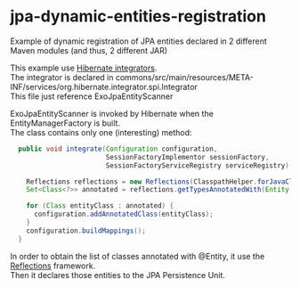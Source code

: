 # jpa-dynamic-entities-registration
Example of dynamic registration of JPA entities declared in 2 different Maven modules (and thus, 2 different JAR)

This example use [Hibernate integrators](https://docs.jboss.org/hibernate/orm/4.1/devguide/en-US/html/ch07.html#integrators).  
The integrator is declared in commons/src/main/resources/META-INF/services/org.hibernate.integrator.spi.Integrator  
This file just reference ExoJpaEntityScanner  

ExoJpaEntityScanner is invoked by Hibernate when the EntityManagerFactory is built.  
The class contains only one (interesting) method:  

```java
  public void integrate(Configuration configuration,
                        SessionFactoryImplementor sessionFactory,
                        SessionFactoryServiceRegistry serviceRegistry) {

    Reflections reflections = new Reflections(ClasspathHelper.forJavaClassPath());
    Set<Class<?>> annotated = reflections.getTypesAnnotatedWith(Entity.class);

    for (Class entityClass : annotated) {
      configuration.addAnnotatedClass(entityClass);
    }
    configuration.buildMappings();
  }
```

In order to obtain the list of classes annotated with @Entity, it use the [Reflections](https://github.com/ronmamo/reflections) framework.  
Then it declares those entities to the JPA Persistence Unit.